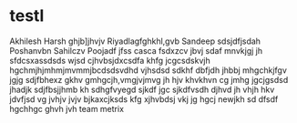# testl

Akhilesh
Harsh
ghjb]jhvjv
Riyadlagfghkhl,gvb
Sandeep
sdsjdfjsdah
Poshanvbn
Sahilczv
Poojadf
jfss
casca
fsdxzcv
jbvj
sdaf
mnvkjgj
jh
sfdcsxassdsds
wjsd
cjhvbsjdxcsdfa
khfg
jcgcsdskvjh
hgchmjhjmhmjmvmmjbcdsdsvdhd
vjhsdsd
sdkhf
dbfjdh
jhbbj
mhgchkjfgv
jgjg
sdjfbhexz
gkhv
gmhgcjh,vmgjvjmvg
jh
hjv
khvkhvn cg
jmhg
jgcjgsdsd
jhadjk
sdjfbsjjhmb
kh
sdhgfvyegd
sjkdf
jgc
sjkdfvsdh
djhvd
jh
vhjh
hkv
jdvfjsd
vg
jvhjv
jvjv
bjkaxcjksds
kfg
xjhvbdsj
vkj
jg
hgcj
newjkh
sd
dfsdf
hgchhgc
ghvh
jvh
team metrix
